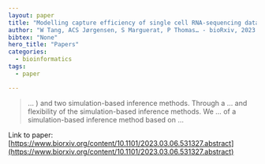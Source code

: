 ```yaml
---
layout: paper
title: "Modelling capture efficiency of single cell RNA-sequencing data improves inference of transcriptome-wide burst kinetics"
author: "W Tang, ACS Jørgensen, S Marguerat, P Thomas… - bioRxiv, 2023 - biorxiv.org"
bibtex: "None"
hero_title: "Papers"
categories:
  - bioinformatics
tags:
  - paper

---
```

>… ) and two simulation-based inference methods. Through a … and flexibility of the simulation-based inference methods. We … of a simulation-based inference method based on …

Link to paper: [https://www.biorxiv.org/content/10.1101/2023.03.06.531327.abstract](https://www.biorxiv.org/content/10.1101/2023.03.06.531327.abstract)



